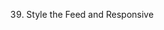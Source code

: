 
<!-- 1. Backend & MongoDB Setup -->

<!-- 2. Create Models Schema -> User, Answer, Question, Report, Comment -->

<!-- 3. Setup JWT Auth and Authorization -->

<!-- 4. Create a file actions user can do and what to do step by step if user does that action -->

<!-- 5. Create a editProfileInfo API -->

<!-- 6. Follow/Unfollow user api -->

<!-- 7. Profile View API --> 

<!-- 8. Ask Question API -->

<!-- 9. Follow/Unfollow Question API -->

<!-- 10. View Question API -->

<!-- 11. Answer Question API -->

<!-- 12. Upvote and Remove Upvote API -->

<!-- 13. Downvote and Remove Downvote API -->

<!-- 14. View Answer API -->

<!-- 15. Comment Answer API

16. Upvote comment API

17. Get All Comments of Answer API -->

<!-- 18. Send Report API -->

<!-- 19. Get Upvotes User Details of Answer ID API -->

<!-- 20. Notification logic to all required api -->

<!-- 21. API to retrieve notification and after send it to frontend and update all seen : true -->

<!-- 22. Frontend React Setup -->

<!-- 23. State Management Redux Toolkit -> Setup -->

<!-- 24. Components & React Routers Setup -->

<!-- 25. Welcome Page Responsive -->

<!-- 26. If user is not authenticated then redirect to /welcome -->

<!-- 27. Registration Page Frontend Responsive -->

<!-- 28. Register User Backend Connection  -->

<!-- 29. Login Page Frontend Responsive -->

<!-- 30. Login User Backend Connection -->

<!-- 31. When User Reloads the Page automatically authorize api  -->

<!-- 32. User Signup and Login and forgot password on both page option

33. create user forgot password functionality with password reset email link api -->

<!-- 34. Update Password Frontend Responsive with backend connection -->

<!-- 35. Create Responsive Navbar & user profile and setting -->

<!-- 36. Navbar Functionality -->

<!-- 37. Feed API to get Feed only 3 posts per api call line by line if counter exceeds number of posts return Nothing and sort by particular order -->

<!-- 38. Frontend and Backend of Feed Posts and show post -->

39. Style the Feed and Responsive 
